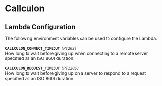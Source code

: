 # Callculon


## Lambda Configuration

The following environment variables can be used to configure the Lambda.

**`CALLCULON_CONNECT_TIMEOUT`** _`(PT20S)`_  
How long to wait before giving up when connecting to a remote server
specified as an ISO 8601 duration.
 
**`CALLCULON_REQUEST_TIMEOUT`**  _`(PT120S)`_  
How long to wait before giving up on a server to respond to a request 
specified as an ISO 8601 duration.

